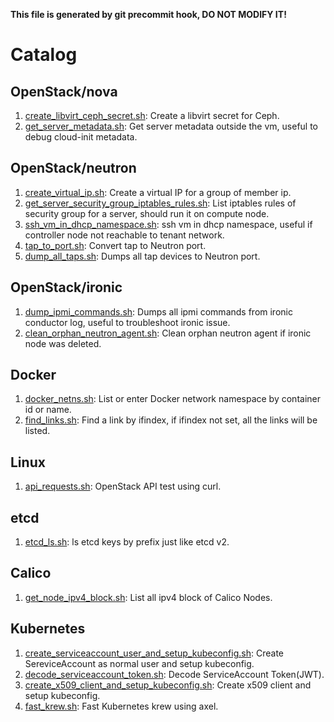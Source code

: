**This file is generated by git precommit hook, DO NOT MODIFY IT!**

# Catalog

## OpenStack/nova

1. [create_libvirt_ceph_secret.sh](./OpenStack/nova/create_libvirt_ceph_secret.sh): Create a libvirt secret for Ceph.
2. [get_server_metadata.sh](./OpenStack/nova/get_server_metadata.sh): Get server metadata outside the vm, useful to debug cloud-init metadata.

## OpenStack/neutron

1. [create_virtual_ip.sh](./OpenStack/neutron/create_virtual_ip.sh): Create a virtual IP for a group of member ip.
2. [get_server_security_group_iptables_rules.sh](./OpenStack/neutron/get_server_security_group_iptables_rules.sh): List iptables rules of security group for a server, should run it on compute node.
3. [ssh_vm_in_dhcp_namespace.sh](./OpenStack/neutron/ssh_vm_in_dhcp_namespace.sh): ssh vm in dhcp namespace, useful if controller node not reachable to tenant network.
4. [tap_to_port.sh](./OpenStack/neutron/tap_to_port.sh): Convert tap to Neutron port.
5. [dump_all_taps.sh](./OpenStack/neutron/dump_all_taps.sh): Dumps all tap devices to Neutron port.

## OpenStack/ironic

1. [dump_ipmi_commands.sh](./OpenStack/ironic/dump_ipmi_commands.sh): Dumps all ipmi commands from ironic conductor log, useful to troubleshoot ironic issue.
2. [clean_orphan_neutron_agent.sh](./OpenStack/ironic/clean_orphan_neutron_agent.sh): Clean orphan neutron agent if ironic node was deleted.

## Docker

1. [docker_netns.sh](./Docker/docker_netns.sh): List or enter Docker network namespace by container id or name.
2. [find_links.sh](./Docker/find_links.sh): Find a link by ifindex, if ifindex not set, all the links will be listed.

## Linux

1. [api_requests.sh](./Linux/api_requests.sh): OpenStack API test using curl.

## etcd

1. [etcd_ls.sh](./etcd/etcd_ls.sh): ls etcd keys by prefix just like etcd v2.

## Calico

1. [get_node_ipv4_block.sh](./Calico/get_node_ipv4_block.sh): List all ipv4 block of Calico Nodes.

## Kubernetes

1. [create_serviceaccount_user_and_setup_kubeconfig.sh](./Kubernetes/create_serviceaccount_user_and_setup_kubeconfig.sh): Create SereviceAccount as normal user and setup kubeconfig.
2. [decode_serviceaccount_token.sh](./Kubernetes/decode_serviceaccount_token.sh): Decode ServiceAccount Token(JWT).
3. [create_x509_client_and_setup_kubeconfig.sh](./Kubernetes/create_x509_client_and_setup_kubeconfig.sh): Create x509 client and setup kubeconfig.
4. [fast_krew.sh](./Kubernetes/fast_krew.sh): Fast Kubernetes krew using axel.
